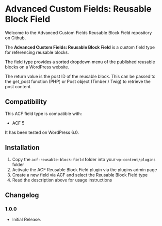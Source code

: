 # Advanced Custom Fields: Reusable Block Field

Welcome to the Advanced Custom Fields Reusable Block Field repository on Github.

The **Advanced Custom Fields: Reusable Block Field** is a custom field type for referencing reusable blocks.

The field type provides a sorted dropdown menu of the published reusable blocks on a WordPress website. 

The return value is the post ID of the reusable block. This can be passed to the get_post function (PHP) or Post object (Timber / Twig) to retrieve the post content.

## Compatibility

This ACF field type is compatible with:
* ACF 5

It has been tested on WordPress 6.0.

## Installation

1. Copy the `acf-reusable-block-field` folder into your `wp-content/plugins` folder
2. Activate the ACF Reusable Block Field plugin via the plugins admin page
3. Create a new field via ACF and select the Reusable Block Field type
4. Read the description above for usage instructions

## Changelog

### 1.0.0
* Initial Release.